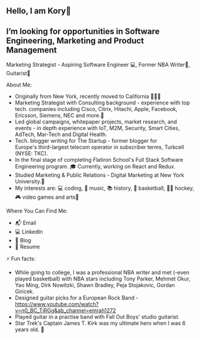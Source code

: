 ## Hello, I am Kory👋 

## I’m looking for opportunities in Software Engineering, Marketing and Product Management

Marketing Strategist - Aspiring Software Engineer 💻, Former NBA Writer🏀, Guitarist🤘

About Me:
* Originally from New York, recently moved to California 🏄🏻‍♂️
* Marketing Strategist with Consulting background - experience with top tech. companies including Cisco, Citrix, Hitachi, Apple, Facebook, Ericsson, Siemens, NEC and more.📱
* Led global campaigns, whitepaper projects, market research, and events - in depth experience with IoT, M2M, Security, Smart Cities, AdTech, Mar-Tech and Digital Health.
* Tech. blogger writing for The Startup -  former  blogger for Europe's third-largest telecom operator in subscriber terms, Turkcell (NYSE: TKC).
* In the final stage of completing Flatiron School's Full Stack Software Engineering program. 🎓 Currently, working on React and Redux.
* Studied Marketing & Public Relations - Digital Marketing at New York University.🗽
* My interests are: 💻 coding, 🎸 music, 📚 history, 🏀 basketball, 🥅🏒 hockey, 🎮 video games and arts🎨

Where You Can Find Me:
* 📬 Email
* 💻 LinkedIn
* 📝 Blog
* 📄 Resume

⚡ Fun facts: 
* While going to college, I was a professional NBA writer and met (-even played basketball) with NBA stars including Tony Parker, Mehmet Okur, Yao Ming, Dirk Nowitzki, Shawn Bradley, Peja Stojakovic, Gordan Giricek.
* Designed guitar picks for a European Rock Band - https://www.youtube.com/watch?v=n0_BC_TiRGg&ab_channel=emrah1272
* Played guitar in a practise band with Fall Out Boys' studio guitarist.
* Star Trek's Captain James T. Kirk was my ultimate hero when I was 6 years old. 🖖
